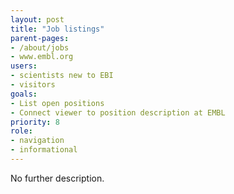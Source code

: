 ```yaml
---
layout: post
title: "Job listings"
parent-pages:
- /about/jobs
- www.embl.org
users:
- scientists new to EBI
- visitors
goals:
- List open positions
- Connect viewer to position description at EMBL
priority: 8
role:
- navigation
- informational
---
```


No further description.
